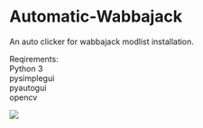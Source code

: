 # Automatic-Wabbajack
An auto clicker for wabbajack modlist installation.

Reqirements:  
Python 3  
pysimplegui  
pyautogui  
opencv  


![](Animation.gif)
